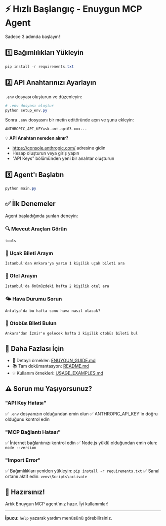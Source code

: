 # ⚡ Hızlı Başlangıç - Enuygun MCP Agent

Sadece 3 adımda başlayın!

## 1️⃣ Bağımlılıkları Yükleyin

```powershell
pip install -r requirements.txt
```

## 2️⃣ API Anahtarınızı Ayarlayın

`.env` dosyası oluşturun ve düzenleyin:

```powershell
# .env dosyası oluştur
python setup_env.py
```

Sonra `.env` dosyasını bir metin editöründe açın ve şunu ekleyin:
```
ANTHROPIC_API_KEY=sk-ant-api03-xxx...
```

💡 **API Anahtarı nereden alınır?**
- https://console.anthropic.com/ adresine gidin
- Hesap oluşturun veya giriş yapın
- "API Keys" bölümünden yeni bir anahtar oluşturun

## 3️⃣ Agent'ı Başlatın

```powershell
python main.py
```

## ✅ İlk Denemeler

Agent başladığında şunları deneyin:

### 🔍 Mevcut Araçları Görün
```
tools
```

### 🛫 Uçak Bileti Arayın
```
İstanbul'dan Ankara'ya yarın 1 kişilik uçak bileti ara
```

### 🏨 Otel Arayın
```
İstanbul'da önümüzdeki hafta 2 kişilik otel ara
```

### 🌤️ Hava Durumu Sorun
```
Antalya'da bu hafta sonu hava nasıl olacak?
```

### 🚌 Otobüs Bileti Bulun
```
Ankara'dan İzmir'e gelecek hafta 2 kişilik otobüs bileti bul
```

## 🎯 Daha Fazlası İçin

- 📖 Detaylı örnekler: [ENUYGUN_GUIDE.md](ENUYGUN_GUIDE.md)
- 📚 Tam dokümantasyon: [README.md](README.md)
- 💡 Kullanım örnekleri: [USAGE_EXAMPLES.md](USAGE_EXAMPLES.md)

## ⚠️ Sorun mu Yaşıyorsunuz?

### "API Key Hatası"
✅ `.env` dosyanızın olduğundan emin olun
✅ ANTHROPIC_API_KEY'in doğru olduğunu kontrol edin

### "MCP Bağlantı Hatası"
✅ İnternet bağlantınızı kontrol edin
✅ Node.js yüklü olduğundan emin olun: `node --version`

### "Import Error"
✅ Bağımlılıkları yeniden yükleyin: `pip install -r requirements.txt`
✅ Sanal ortamı aktif edin: `venv\Scripts\activate`

## 🚀 Hazırsınız!

Artık Enuygun MCP agent'ınız hazır. İyi kullanımlar!

---

**İpucu:** `help` yazarak yardım menüsünü görebilirsiniz.


